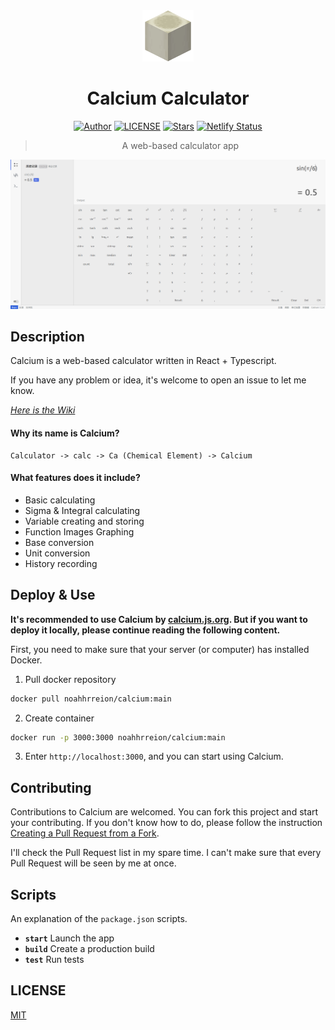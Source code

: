 <div align="center">

<img src="./public/icon.png" style="width:82px;"/>

# Calcium Calculator

[![Author](https://img.shields.io/badge/Author-NriotHrreion-red.svg "Author")](https://github.com/NriotHrreion)
[![LICENSE](https://img.shields.io/badge/License-MIT-green.svg "LICENSE")](./LICENSE)
[![Stars](https://img.shields.io/github/stars/nocpiun/calcium.svg?label=Stars)](https://github.com/nocpiun/calcium/stargazers)
[![Netlify Status](https://api.netlify.com/api/v1/badges/41b2bd01-9404-4d8b-99c4-7dea623f720a/deploy-status)](https://app.netlify.com/sites/courageous-bublanina-6857c1/deploys)

> A web-based calculator app

</div>

![Screenshot](./images/screenshot.png)

## Description

Calcium is a web-based calculator written in React + Typescript.

If you have any problem or idea, it's welcome to open an issue to let me know.

_[Here is the Wiki](https://github.com/nocpiun/calcium/wiki)_

#### Why its name is Calcium?

```
Calculator -> calc -> Ca (Chemical Element) -> Calcium
```

#### What features does it include?

- Basic calculating
- Sigma & Integral calculating
- Variable creating and storing
- Function Images Graphing
- Base conversion
- Unit conversion
- History recording

## Deploy & Use

**It's recommended to use Calcium by [calcium.js.org](https://calcium.js.org). But if you want to deploy it locally, please continue reading the following content.**

First, you need to make sure that your server (or computer) has installed Docker.

1. Pull docker repository

```bash
docker pull noahhrreion/calcium:main
```

2. Create container

```bash
docker run -p 3000:3000 noahhrreion/calcium:main
```

3. Enter `http://localhost:3000`, and you can start using Calcium.

## Contributing

Contributions to Calcium are welcomed. You can fork this project and start your contributing. If you don't know how to do, please follow the instruction [Creating a Pull Request from a Fork](https://help.github.com/en/github/collaborating-with-issues-and-pull-requests/creating-a-pull-request-from-a-fork).

I'll check the Pull Request list in my spare time. I can't make sure that every Pull Request will be seen by me at once.

## Scripts

An explanation of the `package.json` scripts.

- **`start`** Launch the app
- **`build`** Create a production build
- **`test`** Run tests

## LICENSE

[MIT](./LICENSE)

